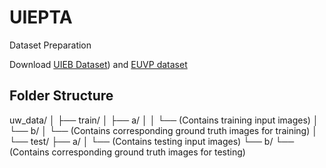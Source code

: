 # UIEPTA

Dataset Preparation

Download [UIEB Dataset](https://li-chongyi.github.io/proj_benchmark.html)) and [EUVP dataset](https://drive.google.com/drive/folders/1ZEql33CajGfHHzPe1vFxUFCMcP0YbZb3)



## Folder Structure
uw_data/
│
├── train/
│   ├── a/
│   │   └── (Contains training input images)
│   └── b/
│       └── (Contains corresponding ground truth images for training)
│
└── test/
    ├── a/
    │   └── (Contains testing input images)
    └── b/
        └── (Contains corresponding ground truth images for testing)
